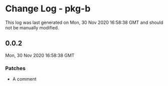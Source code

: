 # Change Log - pkg-b

This log was last generated on Mon, 30 Nov 2020 16:58:38 GMT and should not be manually modified.

## 0.0.2
Mon, 30 Nov 2020 16:58:38 GMT

### Patches

- A comment

